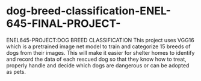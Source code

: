 # dog-breed-classification-ENEL-645-FINAL-PROJECT-
ENEL645-PROJECT:DOG BREED CLASSIFICATION
This project uses VGG16 which is a pretrained image net model to train and categorize 15 breeds of dogs from their images.
This will make it easier for shelter homes to identify and record the data of each rescued dog so that they know how to treat, properly handle and decide which dogs are dangerous or can be adopted as pets.

